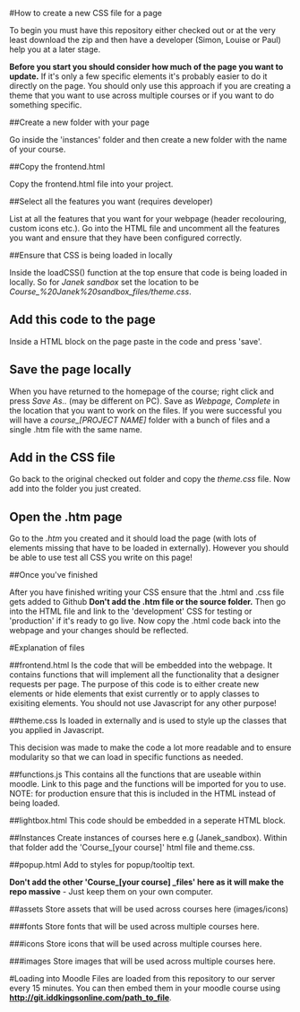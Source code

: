 #How to create a new CSS file for a page

To begin you must have this repository either checked out or at the very least download the zip and then have a developer (Simon, Louise or Paul) help you at a later stage.

**Before you start you should consider how much of the page you want to update.** If it's only a few specific elements it's probably easier to do it directly on the page. You should only use this approach if you are creating a theme that you want to use across multiple courses or if you want to do something specific.

##Create a new folder with your page

Go inside the 'instances' folder and then create a new folder with the name of your course.

##Copy the frontend.html

Copy the frontend.html file into your project.

##Select all the features you want (requires developer)

List at all the features that you want for your webpage (header recolouring, custom icons etc.). Go into the HTML file and uncomment all the features you want and ensure that they have been configured correctly.

##Ensure that CSS is being loaded in locally

Inside the loadCSS() function at the top ensure that code is being loaded in locally. So for *Janek sandbox* set the location to be *Course_%20Janek%20sandbox_files/theme.css*.

## Add this code to the page

Inside a HTML block on the page paste in the code and press 'save'.

## Save the page locally

When you have returned to the homepage of the course; right click and press *Save As..* (may be different on PC). Save as *Webpage, Complete* in the location that you want to work on the files. If you were successful you will have a *course_[PROJECT NAME]* folder with a bunch of files and a single .htm file with the same name.

## Add in the CSS file

Go back to the original checked out folder and copy the *theme.css* file. Now add into the folder you just created.

## Open the .htm page

Go to the *.htm* you created and it should load the page (with lots of elements missing that have to be loaded in externally). However you should be able to use test all CSS you write on this page!

##Once you've finished

After you have finished writing your CSS ensure that the .html and .css file gets added to Github **Don't add the .htm file or the source folder.** Then go into the HTML file and link to the 'development' CSS for testing or 'production' if it's ready to go live. Now copy the .html code back into the webpage and your changes should be reflected.

#Explanation of files

##frontend.html 
Is the code that will be embedded into the webpage. It contains functions that will implement all the functionality that a designer requests per page. The purpose of this code is to either create new elements or hide elements that exist currently or to apply classes to exisiting elements. You should not use Javascript for any other purpose!

##theme.css
Is loaded in externally and is used to style up the classes that you applied in Javascript.

This decision was made to make the code a lot more readable and to ensure modularity so that we can load in specific functions as needed.

##functions.js
This contains all the functions that are useable within moodle. Link to this page and the functions will be imported for you to use. NOTE: for production ensure that this is included in the HTML instead of being loaded.

##lightbox.html
This code should be embedded in a seperate HTML block.

##Instances
Create instances of courses here e.g (Janek_sandbox). Within that folder add the 'Course_[your course]' html file and theme.css. 

##popup.html
Add to styles for popup/tooltip text.

**Don't add the other 'Course_[your course] _files' here as it will make the repo massive** - Just keep them on your own computer.

##assets
Store assets that will be used across courses here (images/icons)

###fonts
Store fonts that will be used across multiple courses here.

###icons
Store icons that will be used across multiple courses here.

###images
Store images that will be used across multiple courses here.

#Loading into Moodle
Files are loaded from this repository to our server every 15 minutes. You can then embed them in your moodle course using **http://git.iddkingsonline.com/path_to_file**. 
